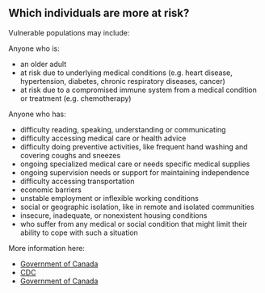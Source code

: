 ## Which individuals are more at risk?

Vulnerable populations may include:

Anyone who is:

- an older adult
- at risk due to underlying medical conditions (e.g. heart disease, hypertension, diabetes, chronic respiratory diseases, cancer)
- at risk due to a compromised immune system from a medical condition or treatment (e.g. chemotherapy)

Anyone who has:

- difficulty reading, speaking, understanding or communicating
- difficulty accessing medical care or health advice
- difficulty doing preventive activities, like frequent hand washing and covering coughs and sneezes
- ongoing specialized medical care or needs specific medical supplies
- ongoing supervision needs or support for maintaining independence
- difficulty accessing transportation
- economic barriers
- unstable employment or inflexible working conditions
- social or geographic isolation, like in remote and isolated communities
- insecure, inadequate, or nonexistent housing conditions
- who suffer from any medical or social condition that might limit their ability to cope with such a situation

More information here:

- [Government of Canada](https://www.canada.ca/en/public-health/services/publications/diseases-conditions/vulnerable-populations-covid-19.html)
- [CDC](https://www.cdc.gov/coronavirus/2019-ncov/specific-groups/high-risk-complications.html)
- [Government of Canada](https://www.canada.ca/en/public-health/services/diseases/2019-novel-coronavirus-infection/prevention-risks.html)
